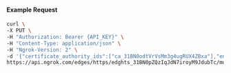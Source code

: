 <!-- Code generated for API Clients. DO NOT EDIT. -->

#### Example Request

```bash
curl \
-X PUT \
-H "Authorization: Bearer {API_KEY}" \
-H "Content-Type: application/json" \
-H "Ngrok-Version: 2" \
-d '{"certificate_authority_ids":["ca_31BN0odtVrVsMm3g4ugRUX4ZBxa"],"enabled":true}' \
https://api.ngrok.com/edges/https/edghts_31BN0pZQzIqJdN7iroyM9JdubTc/mutual_tls
```
